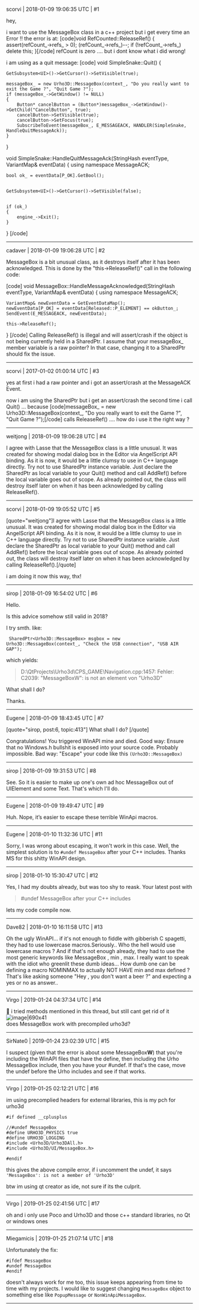 scorvi | 2018-01-09 19:06:35 UTC | #1

hey,

i want to use the MessageBox class in a c++ project but i get every time an Error !!
the error is at:
[code]void RefCounted::ReleaseRef()
{
    assert(refCount_->refs_ > 0);
    (refCount_->refs_)--;
    if (!refCount_->refs_)
        delete this;
}[/code]
refCount is zero .... but i dont know what i did wrong!

i am using as a quit message: 
[code]
void SimpleSnake::Quit()
{

	GetSubsystem<UI>()->GetCursor()->SetVisible(true);

	messageBox_ = new Urho3D::MessageBox(context_, "Do you really want to exit the Game ?", "Quit Game ?");
	if (messageBox_->GetWindow() != NULL)
	{
		Button* cancelButton = (Button*)messageBox_->GetWindow()->GetChild("CancelButton", true);
		cancelButton->SetVisible(true);
		cancelButton->SetFocus(true);
		SubscribeToEvent(messageBox_, E_MESSAGEACK, HANDLER(SimpleSnake, HandleQuitMessageAck));
	}
}

void SimpleSnake::HandleQuitMessageAck(StringHash eventType, VariantMap& eventData)
{
	using namespace MessageACK;

	bool ok_ = eventData[P_OK].GetBool();
	

	GetSubsystem<UI>()->GetCursor()->SetVisible(false);


	if (ok_)
	{
		engine_->Exit();
	}
	
}
[/code]

-------------------------

cadaver | 2018-01-09 19:06:28 UTC | #2

MessageBox is a bit unusual class, as it destroys itself after it has been acknowledged. This is done by the "this->ReleaseRef()" call in the following code:

[code]
void MessageBox::HandleMessageAcknowledged(StringHash eventType, VariantMap& eventData)
{
    using namespace MessageACK;

    VariantMap& newEventData = GetEventDataMap();
    newEventData[P_OK] = eventData[Released::P_ELEMENT] == okButton_;
    SendEvent(E_MESSAGEACK, newEventData);

    this->ReleaseRef();
}
[/code]
Calling ReleaseRef() is illegal and will assert/crash if the object is not being currently held in a SharedPtr. I assume that your messageBox_ member variable is a raw pointer? In that case, changing it to a SharedPtr should fix the issue.

-------------------------

scorvi | 2017-01-02 01:00:14 UTC | #3

yes at first i had a raw pointer and i got an assert/crash at the MessageACK Event. 

now i am using the SharedPtr but i get an  assert/crash the second time i call Quit() ...  because 
[code]messageBox_ = new Urho3D::MessageBox(context_, "Do you really want to exit the Game ?", "Quit Game ?");[/code]
calls ReleaseRef() .... 
how do i use it the right way ?

-------------------------

weitjong | 2018-01-09 19:06:28 UTC | #4

I agree with Lasse that the MessageBox class is a little unusual. It was created for showing modal dialog box in the Editor via AngelScript API binding. As it is now, it would be a little clumsy to use in C++ language directly. Try not to use SharedPtr instance variable. Just declare the SharedPtr as local variable to your Quit() method and call AddRef() before the local variable goes out of scope. As already pointed out, the class will destroy itself later on when it has been acknowledged by calling ReleaseRef().

-------------------------

scorvi | 2018-01-09 19:05:52 UTC | #5

[quote="weitjong"]I agree with Lasse that the MessageBox class is a little unusual. It was created for showing modal dialog box in the Editor via AngelScript API binding. As it is now, it would be a little clumsy to use in C++ language directly. Try not to use SharedPtr instance variable. Just declare the SharedPtr as local variable to your Quit() method and call AddRef() before the local variable goes out of scope. As already pointed out, the class will destroy itself later on when it has been acknowledged by calling ReleaseRef().[/quote]

i am doing it now this way, thx!

-------------------------

sirop | 2018-01-09 16:54:02 UTC | #6

Hello.

Is this advice somehow still valid in 2018?

I try smth. like:
```
 SharedPtr<Urho3D::MessageBox> msgbox = new Urho3D::MessageBox(context_, "Check the USB connection", "USB AIR GAP");
```
which yields:

> D:\QtProjects\Urho3d\CPS_GAME\Navigation.cpp:1457: Fehler: C2039: "MessageBoxW": is not an element von "Urho3D"

What shall I do?

Thanks.

-------------------------

Eugene | 2018-01-09 18:43:45 UTC | #7

[quote="sirop, post:6, topic:413"]
What shall I do?
[/quote]

Congratulations! You triggered WinAPI mine and died.
Good way: Ensure that no Windows.h bullshit is exposed into your source code. Probably impossible.
Bad way: "Escape" your code like this `(Urho3D::MessageBox)`

-------------------------

sirop | 2018-01-09 19:31:53 UTC | #8

See. So it is easier to make up  one's own ad hoc MessageBox out of UIElement and some Text.
That's which I'll do.

-------------------------

Eugene | 2018-01-09 19:49:47 UTC | #9

Huh. Nope, it’s easier to escape these terrible WinApi macros.

-------------------------

Eugene | 2018-01-10 11:32:36 UTC | #11

Sorry, I was wrong about escaping, it won't work in this case.
Well, the simplest solution is to `#undef MessageBox` after your C++ includes. Thanks MS for this shitty WinAPI design.

-------------------------

sirop | 2018-01-10 15:30:47 UTC | #12

Yes,  I had my doubts already, but was too shy to reask.
Your latest post with

> #undef MessageBox after your C++ includes

lets my code compile now.

-------------------------

Dave82 | 2018-01-10 16:11:58 UTC | #13

Oh the ugly WinAPI... if it's not enough to fiddle with gibberish C spagetti, they had to use lowercase macros.Seriously.. Who the hell would use lowercase macros ? And if that's not enough already, they had to use the most generic keywords like MessageBox , min , max. I really want to speak with the idiot who greenlit these dumb ideas... How dumb one can be defining a macro NOMINMAX to actually NOT HAVE min and max defined ? That's like asking someone "Hey , you don't want a beer ?" and expecting a yes or no as answer..

-------------------------

Virgo | 2019-01-24 04:37:34 UTC | #14

:rofl: i tried methods mentioned in this thread, but still cant get rid of it
![image|690x41](upload://jSM64FRnp3ipcV8K1zQdJwSrqpV.jpeg)  
does MessageBox work with precompiled urho3d?

-------------------------

SirNate0 | 2019-01-24 23:02:39 UTC | #15

I suspect (given that the error is about some MessageBox**W**) that you're including the WinAPI files that have the define, then including the Urho MessageBox include, then you have your #undef. If that's the case, move the undef before the Urho includes and see if that works.

-------------------------

Virgo | 2019-01-25 02:12:21 UTC | #16

im using precomplied headers for external libraries, this is my pch for urho3d

    #if defined __cplusplus
    
    //#undef MessageBox
    #define URHO3D_PHYSICS true
    #define URHO3D_LOGGING
    #include <Urho3D/Urho3DAll.h>
    #include <Urho3D/UI/MessageBox.h>

    #endif

this gives the above compile error, if i uncomment the undef, it says `'MessageBox': is not a member of 'Urho3D'`

btw im using qt creator as ide, not sure if its the culprit.

-------------------------

Virgo | 2019-01-25 02:41:56 UTC | #17

oh and i only use Poco and Urho3D and those c++ standard libraries, no Qt or windows ones

-------------------------

Miegamicis | 2019-01-25 21:07:14 UTC | #18

Unfortunately the fix:

```
#ifdef MessageBox
#undef MessageBox
#endif
```

doesn't always work for me too, this issue keeps appearing from time to time with my projects. I would like to suggest changing `MessageBox` object to something else like `PopupMessage` or `NonWinApiMessageBox`.

-------------------------

